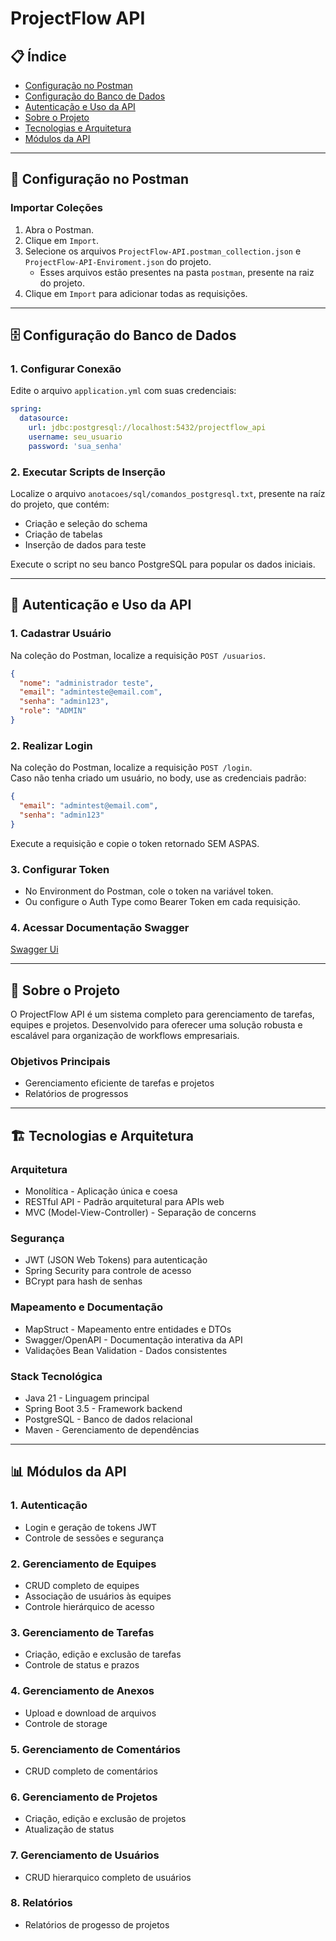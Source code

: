 # ProjectFlow API

## 📋 Índice
- [Configuração no Postman](#-configuração-no-postman)
- [Configuração do Banco de Dados](#-configuração-do-banco-de-dados)
- [Autenticação e Uso da API](#-autenticação-e-uso-da-api)
- [Sobre o Projeto](#-sobre-o-projeto)
- [Tecnologias e Arquitetura](#-tecnologias-e-arquitetura)
- [Módulos da API](#-módulos-da-api)

---

## 🚀 Configuração no Postman

### Importar Coleções
1. Abra o Postman.
2. Clique em `Import`.
3. Selecione os arquivos `ProjectFlow-API.postman_collection.json` e `ProjectFlow-API-Enviroment.json` do projeto.
    * Esses arquivos estão presentes na pasta `postman`, presente na raiz do projeto.
4. Clique em `Import` para adicionar todas as requisições.

---

## 🗄️ Configuração do Banco de Dados

### 1. Configurar Conexão
Edite o arquivo `application.yml` com suas credenciais:

```yml
spring:
  datasource:
    url: jdbc:postgresql://localhost:5432/projectflow_api
    username: seu_usuario
    password: 'sua_senha'
```

### 2. Executar Scripts de Inserção
Localize o arquivo `anotacoes/sql/comandos_postgresql.txt`, presente na raíz do projeto, que contém:
* Criação e seleção do schema
* Criação de tabelas
* Inserção de dados para teste  

Execute o script no seu banco PostgreSQL para popular os dados iniciais.

---

## 🔐 Autenticação e Uso da API

### 1. Cadastrar Usuário
Na coleção do Postman, localize a requisição `POST /usuarios`.
```json
{
  "nome": "administrador teste",
  "email": "adminteste@email.com",
  "senha": "admin123",
  "role": "ADMIN"
}
```

### 2. Realizar Login
Na coleção do Postman, localize a requisição `POST /login`.  
Caso não tenha criado um usuário, no body, use as credenciais padrão:
```json
{
  "email": "admintest@email.com",
  "senha": "admin123"
}
```
Execute a requisição e copie o token retornado SEM ASPAS.

### 3. Configurar Token
* No Environment do Postman, cole o token na variável token.
* Ou configure o Auth Type como Bearer Token em cada requisição.

### 4. Acessar Documentação Swagger
[Swagger Ui](http://localhost:8080/swagger-ui/index.html#/)

---

## 📖 Sobre o Projeto
O ProjectFlow API é um sistema completo para gerenciamento de tarefas, equipes e projetos. Desenvolvido para oferecer uma solução robusta e escalável para organização de workflows empresariais.

### Objetivos Principais
* Gerenciamento eficiente de tarefas e projetos
* Relatórios de progressos

---

## 🏗️ Tecnologias e Arquitetura

### Arquitetura
* Monolítica - Aplicação única e coesa
* RESTful API - Padrão arquitetural para APIs web
* MVC (Model-View-Controller) - Separação de concerns

### Segurança
* JWT (JSON Web Tokens) para autenticação
* Spring Security para controle de acesso
* BCrypt para hash de senhas

### Mapeamento e Documentação
* MapStruct - Mapeamento entre entidades e DTOs
* Swagger/OpenAPI - Documentação interativa da API
* Validações Bean Validation - Dados consistentes

### Stack Tecnológica
* Java 21 - Linguagem principal
* Spring Boot 3.5 - Framework backend
* PostgreSQL - Banco de dados relacional
* Maven - Gerenciamento de dependências

---

## 📊 Módulos da API

### 1. Autenticação
* Login e geração de tokens JWT
* Controle de sessões e segurança

### 2. Gerenciamento de Equipes
* CRUD completo de equipes
* Associação de usuários às equipes
* Controle hierárquico de acesso

### 3. Gerenciamento de Tarefas
* Criação, edição e exclusão de tarefas
* Controle de status e prazos

### 4. Gerenciamento de Anexos
* Upload e download de arquivos
* Controle de storage

### 5. Gerenciamento de Comentários
* CRUD completo de comentários

### 6. Gerenciamento de Projetos
* Criação, edição e exclusão de projetos
* Atualização de status

### 7. Gerenciamento de Usuários
* CRUD hierarquico completo de usuários

### 8. Relatórios
* Relatórios de progesso de projetos
